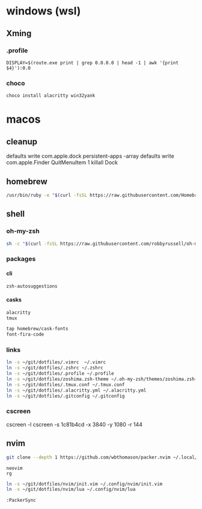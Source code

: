 # windows (wsl)
## Xming
### .profile
```
DISPLAY=$(route.exe print | grep 0.0.0.0 | head -1 | awk '{print $4}'):0.0
```

### choco
```
choco install alacritty win32yank
```

# macos
## cleanup
defaults write com.apple.dock persistent-apps -array
defaults write com.apple.Finder QuitMenuItem 1
killall Dock

## homebrew
```sh
/usr/bin/ruby -e "$(curl -fsSL https://raw.githubusercontent.com/Homebrew/install/master/install)"
```

## shell
### oh-my-zsh
```sh
sh -c "$(curl -fsSL https://raw.githubusercontent.com/robbyrussell/oh-my-zsh/master/tools/install.sh)"
```

### packages
#### cli
```sh
zsh-autosuggestions
```

#### casks
```sh
alacritty
tmux
```

```sh
tap homebrew/cask-fonts
font-fira-code
```

### links
```sh
ln -s ~/git/dotfiles/.vimrc  ~/.vimrc
ln -s ~/git/dotfiles/.zshrc ~/.zshrc
ln -s ~/git/dotfiles/.profile ~/.profile
ln -s ~/git/dotfiles/zoshima.zsh-theme ~/.oh-my-zsh/themes/zoshima.zsh-theme
ln -s ~/git/dotfiles/.tmux.conf ~/.tmux.conf
ln -s ~/git/dotfiles/.alacritty.yml ~/.alacritty.yml
ln -s ~/git/dotfiles/.gitconfig ~/.gitconfig
```

### cscreen
cscreen -l
cscreen -s 1c81b4cd -x 3840 -y 1080 -r 144

## nvim

```sh
git clone --depth 1 https://github.com/wbthomason/packer.nvim ~/.local/share/nvim/site/pack/packer/start/packer.nvim
```

```packages
neovim
rg
```

```sh
ln -s ~/git/dotfiles/nvim/init.vim ~/.config/nvim/init.vim 
ln -s ~/git/dotfiles/nvim/lua ~/.config/nvim/lua
```

```
:PackerSync
```
